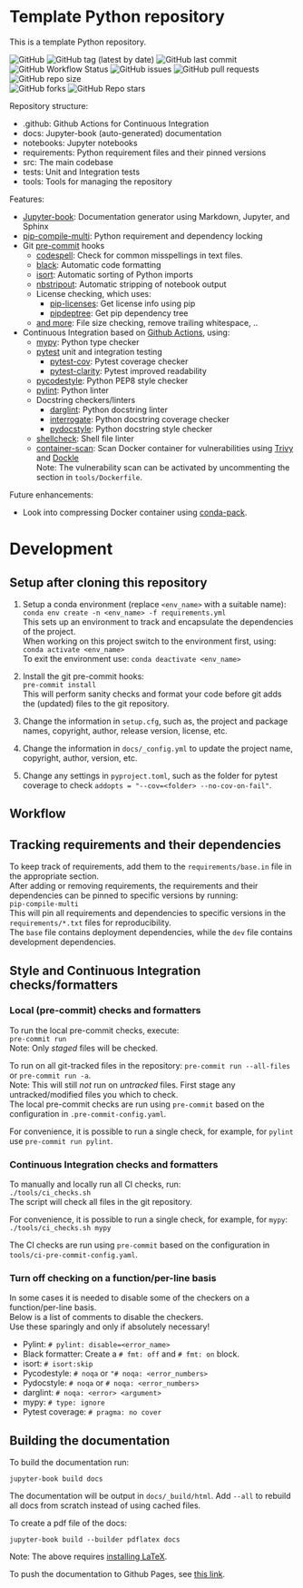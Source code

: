 # Template Python repository

This is a template Python repository.

![GitHub](https://img.shields.io/github/license/jvanheugten/template)
![GitHub tag (latest by date)](https://img.shields.io/github/v/tag/jvanheugten/template)
![GitHub last commit](https://img.shields.io/github/last-commit/jvanheugten/template)
![GitHub Workflow Status](https://img.shields.io/github/workflow/status/jvanheugten/template/CI)
![GitHub issues](https://img.shields.io/github/issues-raw/jvanheugten/template)
![GitHub pull requests](https://img.shields.io/github/issues-pr-raw/jvanheugten/template)
![GitHub repo size](https://img.shields.io/github/repo-size/jvanheugten/template)\
![GitHub forks](https://img.shields.io/github/forks/jvanheugten/template?style=social)
![GitHub Repo stars](https://img.shields.io/github/stars/jvanheugten/template?style=social)

Repository structure:

* .github: Github Actions for Continuous Integration
* docs: Jupyter-book (auto-generated) documentation
* notebooks: Jupyter notebooks
* requirements: Python requirement files and their pinned versions
* src: The main codebase
* tests: Unit and Integration tests
* tools: Tools for managing the repository


Features:
* [Jupyter-book](https://jupyterbook.org/): Documentation generator using Markdown, Jupyter, and Sphinx
* [pip-compile-multi](https://pip-compile-multi.readthedocs.io/): Python requirement and dependency locking
* Git [pre-commit](https://pre-commit.com/) hooks
  * [codespell](https://github.com/codespell-project/codespell): Check for common misspellings in text files.
  * [black](https://github.com/psf/black): Automatic code formatting
  * [isort](https://pycqa.github.io/isort/): Automatic sorting of Python imports
  * [nbstripout](https://github.com/kynan/nbstripout): Automatic stripping of notebook output
  * License checking, which uses:
    * [pip-licenses](https://github.com/raimon49/pip-licenses): Get license info using pip
    * [pipdeptree](https://github.com/naiquevin/pipdeptree): Get pip dependency tree
  * [and more](https://github.com/pre-commit/pre-commit-hooks): File size checking, remove trailing whitespace, ..
* Continuous Integration based on [Github Actions](https://github.com/features/actions), using:
  * [mypy](https://mypy.readthedocs.io/): Python type checker
  * [pytest](https://docs.pytest.org/) unit and integration testing
    * [pytest-cov](https://github.com/pytest-dev/pytest-cov): Pytest coverage checker
    * [pytest-clarity](https://github.com/darrenburns/pytest-clarity): Pytest improved readability
  * [pycodestyle](https://pycodestyle.pycqa.org/): Python PEP8 style checker
  * [pylint](https://www.pylint.org): Python linter
  * Docstring checkers/linters
    * [darglint](https://github.com/terrencepreilly/darglint): Python docstring linter
    * [interrogate](https://interrogate.readthedocs.io/): Python docstring coverage checker
    * [pydocstyle](https://github.com/PyCQA/pydocstyle): Python docstring style checker
  * [shellcheck](https://github.com/koalaman/shellcheck): Shell file linter
  * [container-scan](https://github.com/Azure/container-scan): Scan Docker container for vulnerabilities using [Trivy](https://github.com/aquasecurity/trivy) and [Dockle](https://github.com/goodwithtech/dockle)\
  Note: The vulnerability scan can be activated by uncommenting the section in `tools/Dockerfile`.

Future enhancements:
* Look into compressing Docker container using [conda-pack](https://pythonspeed.com/articles/conda-docker-image-size/).

# Development

## Setup after cloning this repository
1. Setup a conda environment (replace `<env_name>` with a suitable name):\
```conda env create -n <env_name> -f requirements.yml```\
This sets up an environment to track and encapsulate the dependencies of the project.\
When working on this project switch to the environment first, using:\
```conda activate <env_name>```\
To exit the environment use: `conda deactivate <env_name>`

2. Install the git pre-commit hooks:\
```pre-commit install```\
This will perform sanity checks and format your code before git adds the (updated) files to the git repository.

3. Change the information in `setup.cfg`, such as, the project and package names, copyright, author, release version, license, etc.

4. Change the information in `docs/_config.yml` to update the project name, copyright, author, version, etc.

5. Change any settings in `pyproject.toml`, such as the folder for pytest coverage to check `addopts = "--cov=<folder> --no-cov-on-fail"`.

## Workflow

## Tracking requirements and their dependencies
To keep track of requirements, add them to the `requirements/base.in` file in the appropriate section.\
After adding or removing requirements, the requirements and their dependencies can be pinned to specific versions by running:\
```pip-compile-multi```\
This will pin all requirements and dependencies to specific versions in the `requirements/*.txt` files for reproducibility.\
The `base` file contains deployment dependencies, while the `dev` file contains development dependencies.

## Style and Continuous Integration checks/formatters

### Local (pre-commit) checks and formatters
To run the local pre-commit checks, execute:\
```pre-commit run```\
Note: Only _staged_ files will be checked.

To run on all git-tracked files in the repository: `pre-commit run --all-files` or `pre-commit run -a`.\
Note: This will still _not_ run on _untracked_ files. First stage any untracked/modified files you which to check.\
The local pre-commit checks are run using `pre-commit` based on the configuration in `.pre-commit-config.yaml`.

For convenience, it is possible to run a single check, for example, for `pylint` use `pre-commit run pylint`.

### Continuous Integration checks and formatters
To manually and locally run all CI checks, run:\
```./tools/ci_checks.sh```\
The script will check all files in the git repository.

For convenience, it is possible to run a single check, for example, for `mypy`:\
```./tools/ci_checks.sh mypy```

The CI checks are run using `pre-commit` based on the configuration in `tools/ci-pre-commit-config.yaml`.

### Turn off checking on a function/per-line basis
In some cases it is needed to disable some of the checkers on a function/per-line basis.\
Below is a list of comments to disable the checkers.\
Use these sparingly and only if absolutely necessary!

* Pylint: `# pylint: disable=<error_name>`
* Black formatter: Create a `# fmt: off` and `# fmt: on` block.
* isort: `# isort:skip`
* Pycodestyle: `# noqa` or `"# noqa: <error_numbers>`
* Pydocstyle: `# noqa` or `# noqa: <error_numbers>`
* darglint: `# noqa: <error> <argument>`
* mypy: `# type: ignore`
* Pytest coverage: `# pragma: no cover`

## Building the documentation
To build the documentation run:
```
jupyter-book build docs
```
The documentation will be output in `docs/_build/html`. Add `--all` to rebuild all docs from scratch instead of using cached files.

To create a pdf file of the docs:
```
jupyter-book build --builder pdflatex docs
```
Note: The above requires [installing LaTeX](https://jupyterbook.org/advanced/pdf.html#pdf-latex).

To push the documentation to Github Pages, see [this link](https://jupyterbook.org/publish/gh-pages.html?highlight=github).
